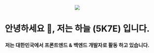 <div align="center">
  <img src="https://cdn.domi.kr/4LLjhDOi64Xb2jKqP4xwTFDLHsHBOx.png" />
</div>

<h1 align="center">안녕하세요 👋, 저는 하늘 (5K7E) 입니다.</h1>
<h3 align="center">저는 대한민국에서 프론트엔드 & 백엔드 개발자로 활동 하고 있습니다.</h3>
